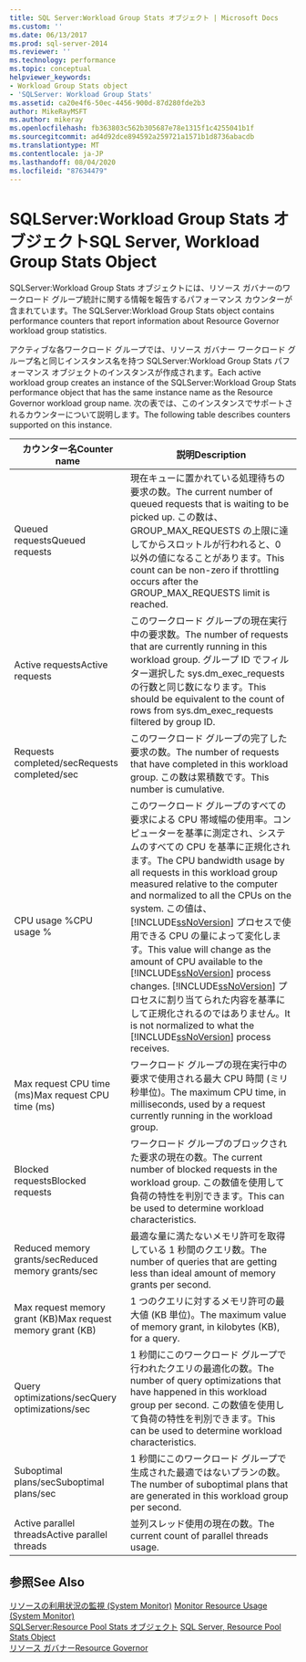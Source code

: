 ```yaml
---
title: SQL Server:Workload Group Stats オブジェクト | Microsoft Docs
ms.custom: ''
ms.date: 06/13/2017
ms.prod: sql-server-2014
ms.reviewer: ''
ms.technology: performance
ms.topic: conceptual
helpviewer_keywords:
- Workload Group Stats object
- 'SQLServer: Workload Group Stats'
ms.assetid: ca20e4f6-50ec-4456-900d-87d280fde2b3
author: MikeRayMSFT
ms.author: mikeray
ms.openlocfilehash: fb363803c562b305687e78e1315f1c4255041b1f
ms.sourcegitcommit: ad4d92dce894592a259721a1571b1d8736abacdb
ms.translationtype: MT
ms.contentlocale: ja-JP
ms.lasthandoff: 08/04/2020
ms.locfileid: "87634479"
---
```

# <a name="sql-server-workload-group-stats-object"></a><span data-ttu-id="873a2-102">SQLServer:Workload Group Stats オブジェクト</span><span class="sxs-lookup"><span data-stu-id="873a2-102">SQL Server, Workload Group Stats Object</span></span>
  <span data-ttu-id="873a2-103">SQLServer:Workload Group Stats オブジェクトには、リソース ガバナーのワークロード グループ統計に関する情報を報告するパフォーマンス カウンターが含まれています。</span><span class="sxs-lookup"><span data-stu-id="873a2-103">The SQLServer:Workload Group Stats object contains performance counters that report information about Resource Governor workload group statistics.</span></span>  
  
 <span data-ttu-id="873a2-104">アクティブな各ワークロード グループでは、リソース ガバナー ワークロード グループ名と同じインスタンス名を持つ SQLServer:Workload Group Stats パフォーマンス オブジェクトのインスタンスが作成されます。</span><span class="sxs-lookup"><span data-stu-id="873a2-104">Each active workload group creates an instance of the SQLServer:Workload Group Stats performance object that has the same instance name as the Resource Governor workload group name.</span></span> <span data-ttu-id="873a2-105">次の表では、このインスタンスでサポートされるカウンターについて説明します。</span><span class="sxs-lookup"><span data-stu-id="873a2-105">The following table describes counters supported on this instance.</span></span>  
  
|<span data-ttu-id="873a2-106">カウンター名</span><span class="sxs-lookup"><span data-stu-id="873a2-106">Counter name</span></span>|<span data-ttu-id="873a2-107">説明</span><span class="sxs-lookup"><span data-stu-id="873a2-107">Description</span></span>|  
|------------------|-----------------|  
|<span data-ttu-id="873a2-108">Queued requests</span><span class="sxs-lookup"><span data-stu-id="873a2-108">Queued requests</span></span>|<span data-ttu-id="873a2-109">現在キューに置かれている処理待ちの要求の数。</span><span class="sxs-lookup"><span data-stu-id="873a2-109">The current number of queued requests that is waiting to be picked up.</span></span> <span data-ttu-id="873a2-110">この数は、GROUP_MAX_REQUESTS の上限に達してからスロットルが行われると、0 以外の値になることがあります。</span><span class="sxs-lookup"><span data-stu-id="873a2-110">This count can be non-zero if throttling occurs after the GROUP_MAX_REQUESTS limit is reached.</span></span>|  
|<span data-ttu-id="873a2-111">Active requests</span><span class="sxs-lookup"><span data-stu-id="873a2-111">Active requests</span></span>|<span data-ttu-id="873a2-112">このワークロード グループの現在実行中の要求数。</span><span class="sxs-lookup"><span data-stu-id="873a2-112">The number of requests that are currently running in this workload group.</span></span> <span data-ttu-id="873a2-113">グループ ID でフィルター選択した sys.dm_exec_requests の行数と同じ数になります。</span><span class="sxs-lookup"><span data-stu-id="873a2-113">This should be equivalent to the count of rows from sys.dm_exec_requests filtered by group ID.</span></span>|  
|<span data-ttu-id="873a2-114">Requests completed/sec</span><span class="sxs-lookup"><span data-stu-id="873a2-114">Requests completed/sec</span></span>|<span data-ttu-id="873a2-115">このワークロード グループの完了した要求の数。</span><span class="sxs-lookup"><span data-stu-id="873a2-115">The number of requests that have completed in this workload group.</span></span> <span data-ttu-id="873a2-116">この数は累積数です。</span><span class="sxs-lookup"><span data-stu-id="873a2-116">This number is cumulative.</span></span>|  
|<span data-ttu-id="873a2-117">CPU usage %</span><span class="sxs-lookup"><span data-stu-id="873a2-117">CPU usage %</span></span>|<span data-ttu-id="873a2-118">このワークロード グループのすべての要求による CPU 帯域幅の使用率。コンピューターを基準に測定され、システムのすべての CPU を基準に正規化されます。</span><span class="sxs-lookup"><span data-stu-id="873a2-118">The CPU bandwidth usage by all requests in this workload group measured relative to the computer and normalized to all the CPUs on the system.</span></span> <span data-ttu-id="873a2-119">この値は、 [!INCLUDE[ssNoVersion](../../includes/ssnoversion-md.md)] プロセスで使用できる CPU の量によって変化します。</span><span class="sxs-lookup"><span data-stu-id="873a2-119">This value will change as the amount of CPU available to the [!INCLUDE[ssNoVersion](../../includes/ssnoversion-md.md)] process changes.</span></span> <span data-ttu-id="873a2-120">[!INCLUDE[ssNoVersion](../../includes/ssnoversion-md.md)] プロセスに割り当てられた内容を基準にして正規化されるのではありません。</span><span class="sxs-lookup"><span data-stu-id="873a2-120">It is not normalized to what the [!INCLUDE[ssNoVersion](../../includes/ssnoversion-md.md)] process receives.</span></span>|  
|<span data-ttu-id="873a2-121">Max request CPU time (ms)</span><span class="sxs-lookup"><span data-stu-id="873a2-121">Max request CPU time (ms)</span></span>|<span data-ttu-id="873a2-122">ワークロード グループの現在実行中の要求で使用される最大 CPU 時間 (ミリ秒単位)。</span><span class="sxs-lookup"><span data-stu-id="873a2-122">The maximum CPU time, in milliseconds, used by a request currently running in the workload group.</span></span>|  
|<span data-ttu-id="873a2-123">Blocked requests</span><span class="sxs-lookup"><span data-stu-id="873a2-123">Blocked requests</span></span>|<span data-ttu-id="873a2-124">ワークロード グループのブロックされた要求の現在の数。</span><span class="sxs-lookup"><span data-stu-id="873a2-124">The current number of blocked requests in the workload group.</span></span> <span data-ttu-id="873a2-125">この数値を使用して負荷の特性を判別できます。</span><span class="sxs-lookup"><span data-stu-id="873a2-125">This can be used to determine workload characteristics.</span></span>|  
|<span data-ttu-id="873a2-126">Reduced memory grants/sec</span><span class="sxs-lookup"><span data-stu-id="873a2-126">Reduced memory grants/sec</span></span>|<span data-ttu-id="873a2-127">最適な量に満たないメモリ許可を取得している 1 秒間のクエリ数。</span><span class="sxs-lookup"><span data-stu-id="873a2-127">The number of queries that are getting less than ideal amount of memory grants per second.</span></span>|  
|<span data-ttu-id="873a2-128">Max request memory grant (KB)</span><span class="sxs-lookup"><span data-stu-id="873a2-128">Max request memory grant (KB)</span></span>|<span data-ttu-id="873a2-129">1 つのクエリに対するメモリ許可の最大値 (KB 単位)。</span><span class="sxs-lookup"><span data-stu-id="873a2-129">The maximum value of memory grant, in kilobytes (KB), for a query.</span></span>|  
|<span data-ttu-id="873a2-130">Query optimizations/sec</span><span class="sxs-lookup"><span data-stu-id="873a2-130">Query optimizations/sec</span></span>|<span data-ttu-id="873a2-131">1 秒間にこのワークロード グループで行われたクエリの最適化の数。</span><span class="sxs-lookup"><span data-stu-id="873a2-131">The number of query optimizations that have happened in this workload group per second.</span></span> <span data-ttu-id="873a2-132">この数値を使用して負荷の特性を判別できます。</span><span class="sxs-lookup"><span data-stu-id="873a2-132">This can be used to determine workload characteristics.</span></span>|  
|<span data-ttu-id="873a2-133">Suboptimal plans/sec</span><span class="sxs-lookup"><span data-stu-id="873a2-133">Suboptimal plans/sec</span></span>|<span data-ttu-id="873a2-134">1 秒間にこのワークロード グループで生成された最適ではないプランの数。</span><span class="sxs-lookup"><span data-stu-id="873a2-134">The number of suboptimal plans that are generated in this workload group per second.</span></span>|  
|<span data-ttu-id="873a2-135">Active parallel threads</span><span class="sxs-lookup"><span data-stu-id="873a2-135">Active parallel threads</span></span>|<span data-ttu-id="873a2-136">並列スレッド使用の現在の数。</span><span class="sxs-lookup"><span data-stu-id="873a2-136">The current count of parallel threads usage.</span></span>|  
  
## <a name="see-also"></a><span data-ttu-id="873a2-137">参照</span><span class="sxs-lookup"><span data-stu-id="873a2-137">See Also</span></span>  
 <span data-ttu-id="873a2-138">[リソースの利用状況の監視 &#40;System Monitor&#41;](monitor-resource-usage-system-monitor.md) </span><span class="sxs-lookup"><span data-stu-id="873a2-138">[Monitor Resource Usage &#40;System Monitor&#41;](monitor-resource-usage-system-monitor.md) </span></span>  
 <span data-ttu-id="873a2-139">[SQLServer:Resource Pool Stats オブジェクト](sql-server-resource-pool-stats-object.md) </span><span class="sxs-lookup"><span data-stu-id="873a2-139">[SQL Server, Resource Pool Stats Object](sql-server-resource-pool-stats-object.md) </span></span>  
 [<span data-ttu-id="873a2-140">リソース ガバナー</span><span class="sxs-lookup"><span data-stu-id="873a2-140">Resource Governor</span></span>](../resource-governor/resource-governor.md)  
  
  

